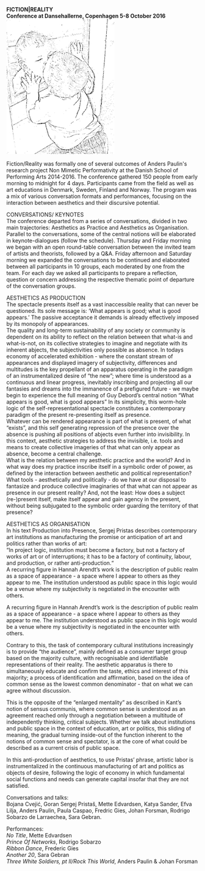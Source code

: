 **FICTION|REALITY**  
**Conference at Dansehallerne, Copenhagen 5-8 October 2016**
![](/bebissmall.jpg)

Fiction/Reality was formally one of several outcomes of Anders Paulin's research project Non Mimetic Performativity at the Danish School of Performing Arts 2014-2016. The conference gathered 150 people from early morning to midnight for 4 days. Participants came from the field as well as art educations in Denmark, Sweden, Finland and Norway. The program was a mix of various conversation formats and performances, focusing on the interaction between aesthetics and their discursive potential.

CONVERSATIONS/ KEYNOTES  
The conference departed from a series of conversations, divided in two main trajectories: Aesthetics as Practice and Aesthetics as Organisation. Parallel to the conversations, some of the central notions will be elaborated in keynote-dialogues (follow the schedule).
Thursday and Friday morning we began with an open round-table conversation between the invited team of artists and theorists, followed by a Q&A. Friday afternoon and Saturday morning we expanded the conversations to be continued and elaborated between all participants in 10 groups, each moderated by one from the team.
For each day we asked all participants to prepare a reflection, question or concern addressing the respective thematic point of departure of the conversation groups.

AESTHETICS AS PRODUCTION  
The spectacle presents itself as a vast inaccessible reality that can never be questioned. Its sole message is: ‘What appears is good; what is good appears.’ The passive acceptance it demands is already effectively imposed by its monopoly of appearances.  
The quality and long-term sustainability of any society or community is dependent on its ability to reflect on the relation between that what-is and what-is-not, on its collective strategies to imagine and negotiate with its inherent abjects, the subjectivities only possible as absence. In todays economy of accelerated exhibition - where the constant stream of appearances and displayed imagery of subjectivity, differences and multitudes is the key propellant of an apparatus operating in the paradigm of an instrumentalized desire of “the new”; where time is understood as a continuous and linear progress, inevitably inscribing and projecting all our fantasies and dreams into the immanence of a prefigured future - we maybe begin to experience the full meaning of Guy Debord’s central notion “What appears is good, what is good appears” In its simplicity, this worm-hole logic of the self-representational spectacle constitutes a contemporary paradigm of the present re-presenting itself as presence.  
Whatever can be rendered appearance is part of what is present, of what “exists”, and this self generating repression of the presence over the absence is pushing all positions of abjects even further into invisibility. In this context, aesthetic strategies to address the invisible, i.e. tools and means to create collective imageries of that what can only appear as absence, become a central challenge.  
What is the relation between my aesthetic practice and the world? And in what way does my practice inscribe itself in a symbolic order of power, as defined by the interaction between aesthetic and political representation? What tools - aesthetically and politically - do we have at our disposal to fantasize and produce collective imaginaries of that what can not appear as presence in our present reality? And, not the least: How does a subject (re-)present itself, make itself appear and gain agency in the present, without being subjugated to the symbolic order guarding the territory of that presence?

AESTHETICS AS ORGANISATION  
In his text Production into Presence, Sergej Pristas describes contemporary art institutions as manufacturing the promise or anticipation of art and politics rather than works of art:  
“In project logic, institution must become a factory, but not a factory of works of art or of interruptions; it has to be a factory of continuity, labour, and production, or rather anti-production.“  
A recurring figure in Hannah Arendt’s work is the description of public realm as a space of appearance - a space where I appear to others as they appear to me. The institution understood as public space in this logic would be a venue where my subjectivity is negotiated in the encounter with others.

A recurring figure in Hannah Arendt’s work is the description of public realm as a space of appearance - a space where I appear to others as they appear to me. The institution understood as public space in this logic would be a venue where my subjectivity is negotiated in the encounter with others.

Contrary to this, the task of contemporary cultural institutions increasingly is to provide “the audience”, mainly defined as a consumer target group based on the majority culture, with recognisable and identifiable representations of their reality. The aesthetic apparatus is there to simultaneously educate and confirm the taste, ethics and interest of this majority; a process of identification and affirmation, based on the idea of common sense as the lowest common denominator - that on what we can agree without discussion.

This is the opposite of the “enlarged mentality” as described in Kant’s notion of sensus communis, where common sense is understood as an agreement reached only through a negotiation between a multitude of independently thinking, critical subjects. Whether we talk about institutions and public space in the context of education, art or politics, this sliding of meaning, the gradual turning inside-out of the function inherent to the notions of common sense and spectator, is at the core of what could be described as a current crisis of public space.

In this anti-production of aesthetics, to use Pristas’ phrase, artistic labor is instrumentalized in the continuous manufacturing of art and politics as objects of desire, following the logic of economy in which fundamental social functions and needs can generate capital insofar that they are not satisfied.

Conversations and talks:  
Bojana Cvejić, Goran Sergej Pristaš, Mette Edvardsen, Katya Sander, Efva Lilja, Anders Paulin, Paula Caspao, Fredric Gies, Johan Forsman, Rodrigo Sobarzo de Larraechea, Sara Gebran.

Performances:  
*No Title*, Mette Edvardsen  
*Prince Of Networks*, Rodrigo Sobarzo  
*Ribbon Dance*, Frederic Gies  
*Another 20*, Sara Gebran  
*Three White Soldiers, pt II/Rock This World*, Anders Paulin & Johan Forsman  
